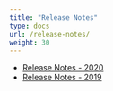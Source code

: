 ```yaml
---
title: "Release Notes"
type: docs
url: /release-notes/
weight: 30
---
```


- [Release Notes - 2020](/release-notes-2020-html/)
- [Release Notes - 2019](/release-notes-2019-html/)

